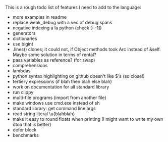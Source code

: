
This is a rough todo list of features I need to add to the language:

* more examples in readme
* replace weak\_debug with a vec of debug spans
* negative indexing a la python (check [::-1])
* generators
* dictionaries
* use bigint
* .lines() clones; it could not, if Object methods took Arc instead of &self. Maybe some solution in terms of rental?
* pass variables as reference? (for swap)
* comprehensions
* lambdas
* python syntax highlighting on github doesn't like $'s (so close!)
* tertiery expressions (if blah then blah else blah)
* work on documentation for all standard library
* run clippy
* multi-file programs (import from another file)
* make windows use cmd.exe instead of sh
* standard library: get command line args
* read string literal \u{blahblah}
* make it easy to round floats when printing (I might want to write my own dtoa that is better)
* defer block
* benchmarks
